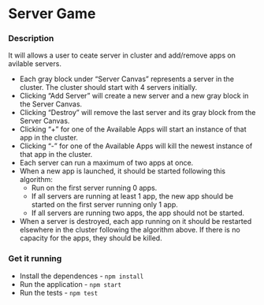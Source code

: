 # Server Game

### Description

It will allows a user to ceate server in cluster and add/remove apps on avilable servers.

- Each gray block under “Server Canvas” represents a server in the cluster. The cluster should start with 4 servers initially.
- Clicking “Add Server” will create a new server and a new gray block in the Server Canvas.
- Clicking “Destroy” will remove the last server and its gray block from the Server Canvas.
- Clicking “+” for one of the Available Apps will start an instance of that app in the cluster.
- Clicking “-” for one of the Available Apps will kill the newest instance of that app in the cluster.
- Each server can run a maximum of two apps at once.
- When a new app is launched, it should be started following this algorithm:
    - Run on the first server running 0 apps.
    - If all servers are running at least 1 app, the new app should be started on the first server running only 1 app.
    - If all servers are running two apps, the app should not be started.
- When a server is destroyed, each app running on it should be restarted elsewhere in the cluster following the algorithm above. If there is no capacity for the apps, they should be killed.


### Get it running

- Install the dependences -  ``` npm install ```
- Run the application - ``` npm start ```
- Run the tests - ``` npm test ```

